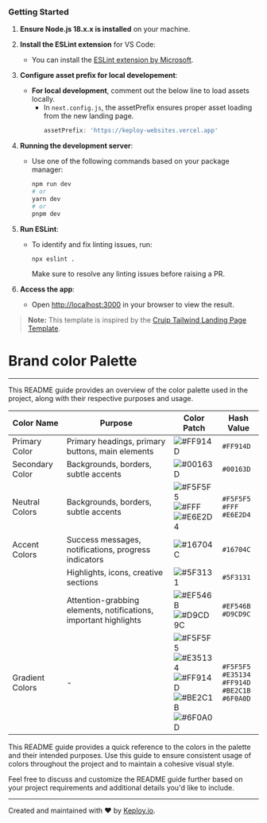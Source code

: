 ### Getting Started

1. **Ensure Node.js 18.x.x is installed** on your machine.
2. **Install the ESLint extension** for VS Code:
   - You can install the [ESLint extension by Microsoft](https://marketplace.visualstudio.com/items?itemName=dbaeumer.vscode-eslint).
   
3. **Configure asset prefix for local developement**:
   - **For local development**, comment out the below line to load assets locally.
     - In `next.config.js`, the assetPrefix ensures proper asset loading from the new landing page.
       ```js
       assetPrefix: 'https://keploy-websites.vercel.app'
       ```

4. **Running the development server**:
   - Use one of the following commands based on your package manager:
     ```bash
     npm run dev
     # or
     yarn dev
     # or
     pnpm dev
     ```
     
5. **Run ESLint**:
   - To identify and fix linting issues, run:
     ```bash
     npx eslint .
     ```
     Make sure to resolve any linting issues before raising a PR.

6. **Access the app**:
   - Open [http://localhost:3000](http://localhost:3000) in your browser to view the result.

> **Note:** This template is inspired by the [Cruip Tailwind Landing Page Template](https://github.com/cruip/tailwind-landing-page-template).

# Brand color Palette

---

This README guide provides an overview of the color palette used in the project, along with their respective purposes and usage.

| Color Name   | Purpose                                   | Color Patch                                                 | Hash Value |
|--------------|-------------------------------------------|------------------------------------------------------------|------------|
| Primary Color| Primary headings, primary buttons, main elements | ![#FF914D](https://via.placeholder.com/20/FF914D?text=+) | `#FF914D` |
| Secondary Color | Backgrounds, borders, subtle accents  | ![#00163D](https://via.placeholder.com/20/00163D?text=+)   | `#00163D` |
| Neutral Colors | Backgrounds, borders, subtle accents | ![#F5F5F5](https://via.placeholder.com/20/F5F5F5?text=+) <br> ![#FFF](https://via.placeholder.com/20/FFF?text=+) <br> ![#E6E2D4](https://via.placeholder.com/20/E6E2D4?text=+) | `#F5F5F5` <br> `#FFF` <br> `#E6E2D4` |
| Accent Colors | Success messages, notifications, progress indicators | ![#16704C](https://via.placeholder.com/20/16704C?text=+) | `#16704C` |
|               | Highlights, icons, creative sections | ![#5F3131](https://via.placeholder.com/20/5F3131?text=+)   | `#5F3131` |
|               | Attention-grabbing elements, notifications, important highlights | ![#EF546B](https://via.placeholder.com/20/EF546B?text=+) <br> ![#D9CD9C](https://via.placeholder.com/20/D9CD9C?text=+) | `#EF546B` <br> `#D9CD9C` |
| Gradient Colors | - | ![#F5F5F5](https://via.placeholder.com/20/F5F5F5?text=+) <br> ![#E35134](https://via.placeholder.com/20/E35134?text=+) <br> ![#FF914D](https://via.placeholder.com/20/FF914D?text=+) <br> ![#BE2C1B](https://via.placeholder.com/20/BE2C1B?text=+) <br> ![#6F0A0D](https://via.placeholder.com/20/6F0A0D?text=+) | `#F5F5F5` <br> `#E35134` <br> `#FF914D` <br> `#BE2C1B` <br> `#6F0A0D` |

This README guide provides a quick reference to the colors in the palette and their intended purposes. Use this guide to ensure consistent usage of colors throughout the project and to maintain a cohesive visual style.

Feel free to discuss and customize the README guide further based on your project requirements and additional details you'd like to include.

---


Created and maintained with ❤️ by [Keploy.io](https://keploy.io/).

